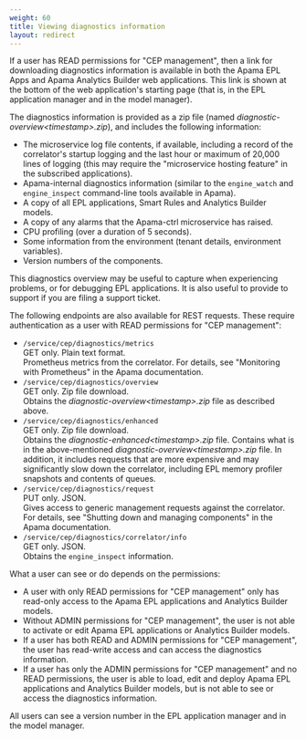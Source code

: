 ```yaml
---
weight: 60
title: Viewing diagnostics information
layout: redirect
---
```


If a user has READ permissions for "CEP management", then a link for downloading diagnostics information is available in both the Apama EPL Apps and Apama Analytics Builder web applications. This link is shown at the bottom of the web application's starting page (that is, in the EPL application manager and in the model manager). 

The diagnostics information is provided as a zip file (named *diagnostic-overview&lt;timestamp&gt;.zip*), and includes the following information:

- The microservice log file contents, if available, including a record of the correlator's startup logging and the last hour or maximum of 20,000 lines of logging (this may require the "microservice hosting feature" in the subscribed applications).
- Apama-internal diagnostics information (similar to the `engine_watch` and `engine_inspect` command-line tools available in Apama).
- A copy of all EPL applications, Smart Rules and Analytics Builder models.
- A copy of any alarms that the Apama-ctrl microservice has raised.
- CPU profiling (over a duration of 5 seconds).
- Some information from the environment (tenant details, environment variables).
- Version numbers of the components.

This diagnostics overview may be useful to capture when experiencing  problems, or for debugging EPL applications. It is also useful to  provide to support if you are filing a support ticket. 

The following endpoints are also available for REST requests. These require authentication as a user with READ permissions for "CEP management": 

- `/service/cep/diagnostics/metrics`  
    GET only. Plain text format.  
    Prometheus metrics from the correlator. For details, see "Monitoring with Prometheus" in the Apama documentation.
- `/service/cep/diagnostics/overview`  
    GET only. Zip file download.  
    Obtains the *diagnostic-overview&lt;timestamp&gt;.zip* file as described above. 
- `/service/cep/diagnostics/enhanced`  
    GET only. Zip file download.  
    Obtains the *diagnostic-enhanced&lt;timestamp&gt;.zip* file. Contains what is in the above-mentioned *diagnostic-overview&lt;timestamp&gt;.zip* file. In addition, it includes requests that are more expensive and may significantly slow down the correlator, including EPL memory profiler snapshots and contents of queues. 
- `/service/cep/diagnostics/request`  
    PUT only. JSON.  
    Gives access to generic management requests against the correlator. For details, see "Shutting down and  managing components" in the Apama documentation.
- `/service/cep/diagnostics/correlator/info`  
    GET only. JSON.  
    Obtains the `engine_inspect` information.

What a user can see or do depends on the permissions:

- A user with only READ permissions for "CEP management" only has read-only access to the Apama EPL applications and Analytics Builder models. 
- Without ADMIN permissions for "CEP management", the user is not able to activate or edit Apama EPL applications or Analytics Builder models.
- If a user has both READ and ADMIN permissions for "CEP management", the user has read-write access and can access the diagnostics information.
- If a user has only the ADMIN permissions for "CEP management" and no READ permissions, the user is able to load, edit and deploy Apama EPL applications and Analytics Builder models, but is not able to see or access the diagnostics information.

All users can see a version number in the EPL application manager and in the model manager. 